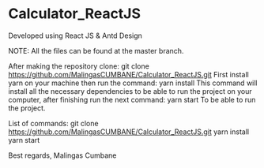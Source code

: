 # Calculator_ReactJS
Developed using React JS & Antd Design

NOTE: All the files can be found at the master branch.

After making the repository clone: git clone https://github.com/MalingasCUMBANE/Calculator_ReactJS.git
First install yarn on your machine
then run the command: yarn install
This command will install all the necessary dependencies to be able to run the project on your computer, after finishing run the next command: yarn start
To be able to run the project.

List of commands:
git clone https://github.com/MalingasCUMBANE/Calculator_ReactJS.git
yarn install
yarn start

Best regards,
Malingas Cumbane
